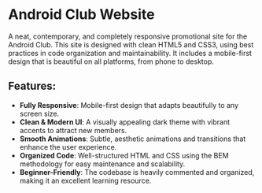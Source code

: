 # Android Club Website

A neat, contemporary, and completely responsive promotional site for the Android Club. This site is designed with clean HTML5 and CSS3, using best practices in code organization and maintainability. It includes a mobile-first design that is beautiful on all platforms, from phone to desktop.

## Features:

- **Fully Responsive**: Mobile-first design that adapts beautifully to any screen size.
- **Clean & Modern UI**: A visually appealing dark theme with vibrant accents to attract new members.
- **Smooth Animations**: Subtle, aesthetic animations and transitions that enhance the user experience.
- **Organized Code**: Well-structured HTML and CSS using the BEM methodology for easy maintenance and scalability.
- **Beginner-Friendly**: The codebase is heavily commented and organized, making it an excellent learning resource.